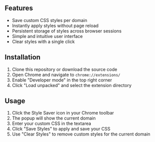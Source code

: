 ## Features

- Save custom CSS styles per domain
- Instantly apply styles without page reload
- Persistent storage of styles across browser sessions
- Simple and intuitive user interface
- Clear styles with a single click

## Installation

1. Clone this repository or download the source code
2. Open Chrome and navigate to `chrome://extensions/`
3. Enable "Developer mode" in the top right corner
4. Click "Load unpacked" and select the extension directory

## Usage

1. Click the Style Saver icon in your Chrome toolbar
2. The popup will show the current domain
3. Enter your custom CSS in the textarea
4. Click "Save Styles" to apply and save your CSS
5. Use "Clear Styles" to remove custom styles for the current domain
